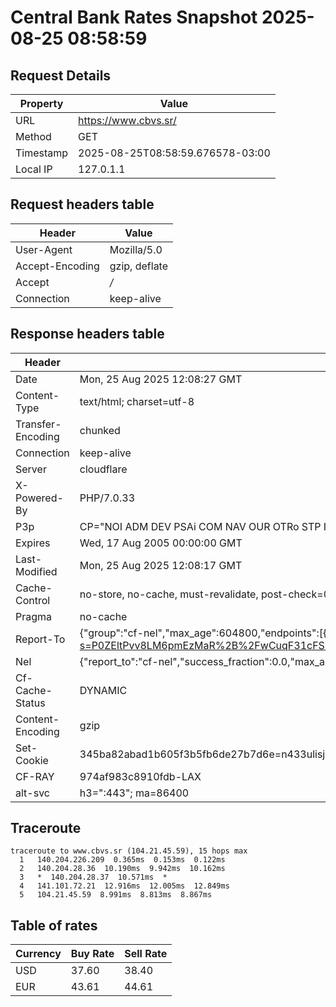 # Central Bank Rates Snapshot 2025-08-25 08:58:59
## Request Details

| Property | Value |
|----------|-------|
| URL | https://www.cbvs.sr/ |
| Method | GET |
| Timestamp | 2025-08-25T08:58:59.676578-03:00 |
| Local IP | 127.0.1.1 |
    
## Request headers table

| Header | Value |
|--------|-------|
| User-Agent | Mozilla/5.0 |
| Accept-Encoding | gzip, deflate |
| Accept | */* |
| Connection | keep-alive |

    
## Response headers table
| Header | Value |
|--------|-------|
| Date | Mon, 25 Aug 2025 12:08:27 GMT |
| Content-Type | text/html; charset=utf-8 |
| Transfer-Encoding | chunked |
| Connection | keep-alive |
| Server | cloudflare |
| X-Powered-By | PHP/7.0.33 |
| P3p | CP="NOI ADM DEV PSAi COM NAV OUR OTRo STP IND DEM" |
| Expires | Wed, 17 Aug 2005 00:00:00 GMT |
| Last-Modified | Mon, 25 Aug 2025 12:08:17 GMT |
| Cache-Control | no-store, no-cache, must-revalidate, post-check=0, pre-check=0 |
| Pragma | no-cache |
| Report-To | {"group":"cf-nel","max_age":604800,"endpoints":[{"url":"https://a.nel.cloudflare.com/report/v4?s=P0ZEltPvv8LM6pmEzMaR%2B%2FwCuqF31cFSL3M73s9jBehP9uPJW1NwyfKu5igvDCk0Fr%2ByRkR8O%2Fro9Lah22tnENdVIGvi%2FBocWIAy"}]} |
| Nel | {"report_to":"cf-nel","success_fraction":0.0,"max_age":604800} |
| Cf-Cache-Status | DYNAMIC |
| Content-Encoding | gzip |
| Set-Cookie | 345ba82abad1b605f3b5fb6de27b7d6e=n433ulisjc0fd7n1vmgq0g3fc6; HttpOnly; Path=/ |
| CF-RAY | 974af983c8910fdb-LAX |
| alt-svc | h3=":443"; ma=86400 |

## Traceroute 

```
traceroute to www.cbvs.sr (104.21.45.59), 15 hops max
  1   140.204.226.209  0.365ms  0.153ms  0.122ms 
  2   140.204.28.36  10.190ms  9.942ms  10.162ms 
  3   *  140.204.28.37  10.571ms  * 
  4   141.101.72.21  12.916ms  12.005ms  12.849ms 
  5   104.21.45.59  8.991ms  8.813ms  8.867ms 

```

## Table of rates

| Currency | Buy Rate | Sell Rate |
|----------|----------|-----------|
| USD | 37.60 | 38.40 |
| EUR | 43.61 | 44.61 |
